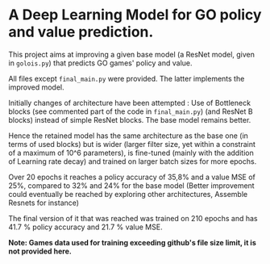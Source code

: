# A Deep Learning Model for GO policy and value prediction.

This project aims at improving a given base model (a ResNet model, given in `golois.py`) that predicts GO games' policy and value.

All files except `final_main.py` were provided. The latter implements the improved model.

Initially changes of architecture have been attempted : Use of Bottleneck blocks (see commented part of the code in `final_main.py`) (and ResNet B blocks) instead of simple ResNet blocks. The base model remains better.

Hence the retained model has the same architecture as the base one (in terms of used blocks) but is wider (larger filter size, yet within a constraint of a maximum of 10^6 parameters), is fine-tuned (mainly with the addition of Learning rate decay) and trained on larger batch sizes for more epochs.

Over 20 epochs it reaches a policy accuracy of 35,8% and a value MSE of 25%, compared to 32% and 24% for the base model (Better improvement could eventually be reached by exploring other architectures, Assemble Resnets for instance)

The final version of it that was reached was trained on 210 epochs and has 41.7 % policy accuracy and 21.7 % value MSE.

**Note: Games data used for training exceeding github's file size limit, it is not provided here.**

